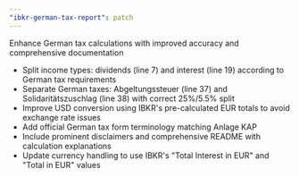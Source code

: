 ```yaml
---
"ibkr-german-tax-report": patch
---
```


Enhance German tax calculations with improved accuracy and comprehensive documentation

- Split income types: dividends (line 7) and interest (line 19) according to German tax requirements
- Separate German taxes: Abgeltungssteuer (line 37) and Solidaritätszuschlag (line 38) with correct 25%/5.5% split
- Improve USD conversion using IBKR's pre-calculated EUR totals to avoid exchange rate issues
- Add official German tax form terminology matching Anlage KAP
- Include prominent disclaimers and comprehensive README with calculation explanations
- Update currency handling to use IBKR's "Total Interest in EUR" and "Total in EUR" values